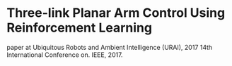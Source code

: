 # Three-link Planar Arm Control Using Reinforcement Learning
paper at Ubiquitous Robots and Ambient Intelligence (URAI), 2017 14th International Conference on. IEEE, 2017.
